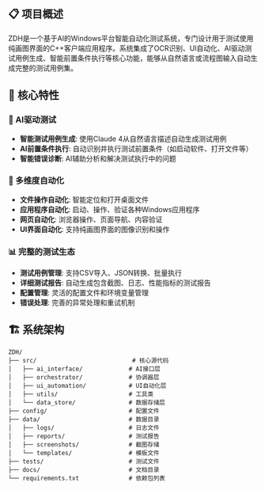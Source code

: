## 📋 项目概述

ZDH是一个基于AI的Windows平台智能自动化测试系统，专门设计用于测试使用纯画图界面的C++客户端应用程序。系统集成了OCR识别、UI自动化、AI驱动测试用例生成、智能前置条件执行等核心功能，能够从自然语言或流程图输入自动生成完整的测试用例集。

## 🎯 核心特性

### 🤖 AI驱动测试
- **智能测试用例生成**: 使用Claude 4从自然语言描述自动生成测试用例
- **AI前置条件执行**: 自动识别并执行测试前置条件（如启动软件、打开文件等）
- **智能错误诊断**: AI辅助分析和解决测试执行中的问题

### 🔧 多维度自动化
- **文件操作自动化**: 智能定位和打开桌面文件
- **应用程序自动化**: 启动、操作、验证各种Windows应用程序
- **网页自动化**: 浏览器操作、页面导航、内容验证
- **UI界面自动化**: 支持纯画图界面的图像识别和操作

### 📊 完整的测试生态
- **测试用例管理**: 支持CSV导入、JSON转换、批量执行
- **详细测试报告**: 自动生成包含截图、日志、性能指标的测试报告
- **配置管理**: 灵活的配置文件和环境变量管理
- **错误处理**: 完善的异常处理和重试机制

## 🏗️ 系统架构

```
ZDH/
├── src/                           # 核心源代码
│   ├── ai_interface/             # AI接口层
│   ├── orchestrator/             # 协调器层
│   ├── ui_automation/            # UI自动化层
│   ├── utils/                    # 工具类
│   └── data_store/               # 数据存储层
├── config/                       # 配置文件
├── data/                         # 数据目录
│   ├── logs/                     # 日志文件
│   ├── reports/                  # 测试报告
│   ├── screenshots/              # 截图存储
│   └── templates/                # 模板文件
├── tests/                        # 测试文件
├── docs/                         # 文档目录
└── requirements.txt              # 依赖包列表
